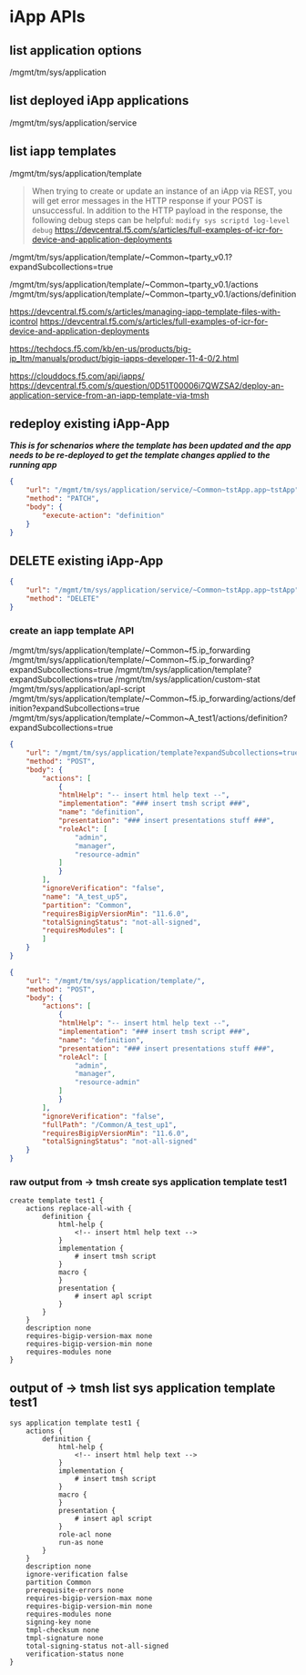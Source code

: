 
# iApp APIs

## list application options

/mgmt/tm/sys/application

## list deployed iApp applications

/mgmt/tm/sys/application/service

## list iapp templates

/mgmt/tm/sys/application/template

>When trying to create or update an instance of an iApp via REST, you will get error messages in the HTTP response if your POST is unsuccessful.  In addition to the HTTP payload in the response, the following debug steps can be helpful:
`modify sys scriptd log-level debug`
<https://devcentral.f5.com/s/articles/full-examples-of-icr-for-device-and-application-deployments>

/mgmt/tm/sys/application/template/~Common~tparty_v0.1?expandSubcollections=true

/mgmt/tm/sys/application/template/~Common~tparty_v0.1/actions
/mgmt/tm/sys/application/template/~Common~tparty_v0.1/actions/definition

<https://devcentral.f5.com/s/articles/managing-iapp-template-files-with-icontrol>
<https://devcentral.f5.com/s/articles/full-examples-of-icr-for-device-and-application-deployments>

<https://techdocs.f5.com/kb/en-us/products/big-ip_ltm/manuals/product/bigip-iapps-developer-11-4-0/2.html>

<https://clouddocs.f5.com/api/iapps/>
<https://devcentral.f5.com/s/question/0D51T00006i7QWZSA2/deploy-an-application-service-from-an-iapp-template-via-tmsh>

## redeploy existing iApp-App

***This is for schenarios where the template has been updated and the app needs to be re-deployed to get the template changes applied to the running app***

```json
{
    "url": "/mgmt/tm/sys/application/service/~Common~tstApp.app~tstApp",
    "method": "PATCH",
    "body": {
        "execute-action": "definition"
    }
}
```

## DELETE existing iApp-App

```json
{
    "url": "/mgmt/tm/sys/application/service/~Common~tstApp.app~tstApp",
    "method": "DELETE"
}
```

### create an iapp template API

/mgmt/tm/sys/application/template/~Common~f5.ip_forwarding
/mgmt/tm/sys/application/template/~Common~f5.ip_forwarding?expandSubcollections=true
/mgmt/tm/sys/application/template?expandSubcollections=true
/mgmt/tm/sys/application/custom-stat
/mgmt/tm/sys/application/apl-script
/mgmt/tm/sys/application/template/~Common~f5.ip_forwarding/actions/definition?expandSubcollections=true
/mgmt/tm/sys/application/template/~Common~A_test1/actions/definition?expandSubcollections=true

```json
{
    "url": "/mgmt/tm/sys/application/template?expandSubcollections=true",
    "method": "POST",
    "body": {
        "actions": [
            {
            "htmlHelp": "-- insert html help text --",
            "implementation": "### insert tmsh script ###",
            "name": "definition",
            "presentation": "### insert presentations stuff ###",
            "roleAcl": [
                "admin",
                "manager",
                "resource-admin"
            ]
            }
        ],
        "ignoreVerification": "false",
        "name": "A_test_up5",
        "partition": "Common",
        "requiresBigipVersionMin": "11.6.0",
        "totalSigningStatus": "not-all-signed",
        "requiresModules": [
        ]
    }
}
```

```json
{
    "url": "/mgmt/tm/sys/application/template/",
    "method": "POST",
    "body": {
        "actions": [
            {
            "htmlHelp": "-- insert html help text --",
            "implementation": "### insert tmsh script ###",
            "name": "definition",
            "presentation": "### insert presentations stuff ###",
            "roleAcl": [
                "admin",
                "manager",
                "resource-admin"
            ]
            }
        ],
        "ignoreVerification": "false",
        "fullPath": "/Common/A_test_up1",
        "requiresBigipVersionMin": "11.6.0",
        "totalSigningStatus": "not-all-signed"
    }
}
```

### raw output from -> tmsh create sys application template test1

```t
create template test1 {
    actions replace-all-with {
        definition {
            html-help {
                <!-- insert html help text -->
            }
            implementation {
                # insert tmsh script
            }
            macro {
            }
            presentation {
                # insert apl script
            }
        }
    }
    description none
    requires-bigip-version-max none
    requires-bigip-version-min none
    requires-modules none
}
```

## output of -> tmsh list sys application template test1

```t
sys application template test1 {
    actions {
        definition {
            html-help {
                <!-- insert html help text -->
            }
            implementation {
                # insert tmsh script
            }
            macro {
            }
            presentation {
                # insert apl script
            }
            role-acl none
            run-as none
        }
    }
    description none
    ignore-verification false
    partition Common
    prerequisite-errors none
    requires-bigip-version-max none
    requires-bigip-version-min none
    requires-modules none
    signing-key none
    tmpl-checksum none
    tmpl-signature none
    total-signing-status not-all-signed
    verification-status none
}
```
